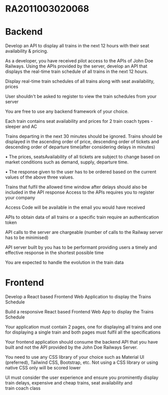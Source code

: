 # RA2011003020068
# Backend

Develop an API to display all trains in the next 12 hours with their seat availability & pricing.

As a developer, you have received pilot access to the APIs of John Doe Railways. Using the APIs provided by the server, develop an API that displays the real-time train schedule of all trains in the next 12 hours.

Display real-time train schedules of all trains along with seat availability, prices

User shouldn't be asked to register to view the train schedules from your server

You are free to use any backend framework of your choice.

Each train contains seat availability and prices for 2 train coach types - sleeper and AC

Trains departing in the next 30 minutes should be ignored.
Trains should be displayed in the ascending order of price, descending order of tickets and descending order of departure time(after considering delays in minutes)

• The prices, seatsAvailability of all tickets are subject to change based on market conditions such as demand, supply, departure time.

• The response given to the user has to be ordered based on the current values of the above three values.

Trains that fulfil the allowed time window after delays should also be included in the API response
Access to the APIs requires you to register your company

Access Code will be available in the email you would have received

APIs to obtain data of all trains or a specific train require an authentication token

API calls to the server are chargeable (number of calls to the Railway server has to be minimised)

API server built by you has to be performant providing users a timely and effective response in the shortest possible time

You are expected to handle the evolution in the train data

# Frontend


Develop a React based Frontend Web Application to display the Trains Schedule

Build a responsive React based Frontend Web App to display the Trains Schedule

Your application must contain 2 pages, one for displaying all trains and one for displaying a single train and both pages must fulfil all the specifications

Your frontend application should consume the backend API that you have built and not the API provided by the John Doe Railways Server.

You need to use any CSS library of your choice such as Material UI (preferred), Tailwind CSS, Bootstrap, etc. Not using a CSS library or using native CSS only will be scored lower

UI must consider the user experience and ensure you prominently display train delays, expensive and cheap trains, seat availability and train coach class
